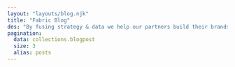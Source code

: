 ```yaml
---
layout: "layouts/blog.njk"
title: "Fabric Blog"
des: "By fusing strategy & data we help our partners build their brands, drive business, & stand out from the noise in saturated markets! Follow our blog for the latest case studies and projects."
pagination:
  data: collections.blogpost
  size: 3
  alias: posts
---
```


